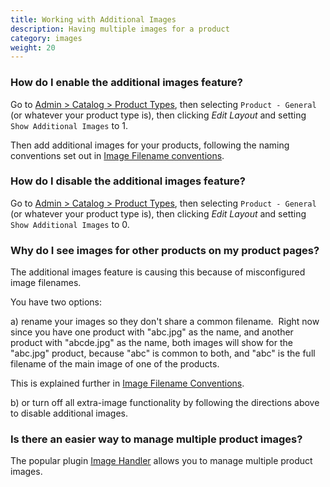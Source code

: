 ```yaml
---
title: Working with Additional Images 
description: Having multiple images for a product
category: images 
weight: 20
---
```


### How do I enable the additional images feature? 
Go to [Admin > Catalog > Product Types](/user/admin_pages/catalog/product_types/),
then selecting `Product - General` (or whatever your product type is),
then clicking *Edit Layout* and setting `Show Additional Images` to 1.

Then add additional images for your products, following the naming 
conventions set out in [Image Filename conventions](/user/images/image_filename_conventions/). 


### How do I disable the additional images feature? 

Go to [Admin > Catalog > Product Types](/user/admin_pages/catalog/product_types/),
then selecting `Product - General` (or whatever your product type is),
then clicking *Edit Layout* and setting `Show Additional Images` to 0.

### Why do I see images for other products on my product pages?

The additional images feature is causing this because of misconfigured image filenames. 

You have two options:  

a) rename your images so they don't share a common filename.  Right now since you have one product with "abc.jpg" as the name, and another product with "abcde.jpg" as the name, both images will show for the "abc.jpg" product, because "abc" is common to both, and "abc" is the full filename of the main image of one of the products.   

This is explained further in [Image Filename Conventions](/user/images/image_filename_conventions/). 

b) or turn off all extra-image functionality by following 
the directions above to disable additional images.

### Is there an easier way to manage multiple product images? 

The popular plugin [Image Handler](/user/images/image_plugins/) allows you to manage multiple product images. 
